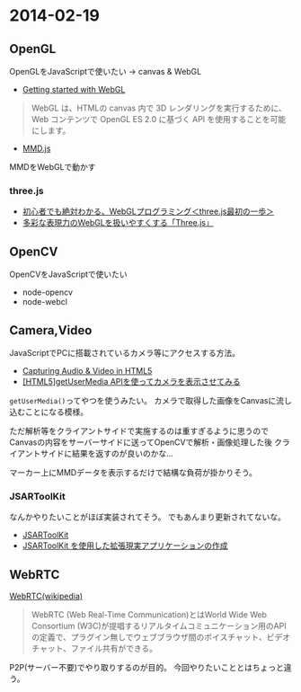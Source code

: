 2014-02-19
====================

OpenGL
-------------

OpenGLをJavaScriptで使いたい → canvas & WebGL

- [Getting started with WebGL](https://developer.mozilla.org/ja/docs/Web/WebGL/Getting_started_with_WebGL)

> WebGL は、HTMLの canvas 内で 3D レンダリングを実行するために、Web コンテンツで OpenGL ES 2.0 に基づく API を使用することを可能にします。

- [MMD.js](https://github.com/edvakf/MMD.js)

MMDをWebGLで動かす


### three.js

- [初心者でも絶対わかる、WebGLプログラミング＜three.js最初の一歩＞](http://html5experts.jp/yomotsu/5225/)
- [多彩な表現力のWebGLを扱いやすくする「Three.js」](http://www.atmarkit.co.jp/ait/articles/1210/04/news142.html)



OpenCV
----------------

OpenCVをJavaScriptで使いたい

- node-opencv
- node-webcl



Camera,Video
-----------------

JavaScriptでPCに搭載されているカメラ等にアクセスする方法。

- [Capturing Audio & Video in HTML5](http://www.html5rocks.com/en/tutorials/getusermedia/intro/)
- [[HTML5]getUserMedia APIを使ってカメラを表示させてみる](http://blog.o24.me/?p=253)

`getUserMedia()`ってやつを使うみたい。
カメラで取得した画像をCanvasに流し込むことになる模様。

ただ解析等をクライアントサイドで実施するのは重すぎるように思うので
Canvasの内容をサーバーサイドに送ってOpenCVで解析・画像処理した後
クライアントサイドに結果を返すのが良いのかな...

マーカー上にMMDデータを表示するだけで結構な負荷が掛かりそう。


### JSARToolKit

なんかやりたいことがほぼ実装されてそう。
でもあんまり更新されてないな。

- [JSARToolKit](https://github.com/kig/JSARToolKit)
- [JSARToolKit を使用した拡張現実アプリケーションの作成](http://www.html5rocks.com/ja/tutorials/webgl/jsartoolkit_webrtc/)



WebRTC
----------------

[WebRTC(wikipedia)](http://ja.wikipedia.org/wiki/WebRTC)
> WebRTC (Web Real-Time Communication)とはWorld Wide Web Consortium (W3C)が提唱するリアルタイムコミュニケーション用のAPIの定義で、プラグイン無しでウェブブラウザ間のボイスチャット、ビデオチャット、ファイル共有ができる。

P2P(サーバー不要)でやり取りするのが目的。 今回やりたいこととはちょっと違う。

